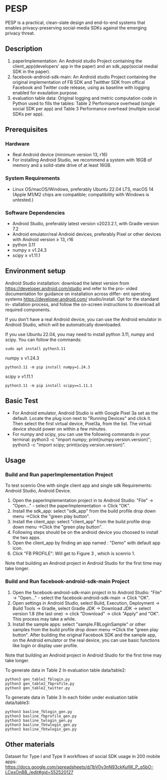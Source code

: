 # PESP
PESP is a practical, clean-slate design and end-to-end systems that enables
privacy-preserving social-media SDKs against the emerging
privacy threat. 

## Description
1. paperImplementation: An Android studio Project containing the client_app(developers' app in the paper) and an sdk_app(social medial SDK in the paper).
2. facebook-android-sdk-main: An Android studio Project containing the original implementation of FB SDK and Twitther SDK from offical Facebook and Twitter code release, using as baseline with logging enabled for evaulation purpose.
3. evaluation table data: Original logging and metric computation code in Python used to fills the tables: Table 2 Performance overhead (single social SDK per app) and Table 3 Performance overhead (multiple social SDKs per app).

## Prerequisites 
### Hardware
- Real Android device (minimum version 13, r16)
- For installing Android Studio,
we recommend a system with 16GB of memory and a
solid-state drive of at least 16GB. 
### System Requirements
- Linux OS/macOS/Windows, preferably Ubuntu 22.04
LTS, macOS 14 (Apple M1/M2 chips are compatible; compatibility with Windows is untested.)
### Software Dependencies
- Android Studio, preferably latest version v2023.2.1, with Gradle version 7.2
- Android emulator/real Android devices, preferably Pixel or other devices with Android version ≥ 13, r16
- python 3.11
- numpy ≥ v1.24.3
- scipy ≥ v1.11.1
## Environment setup
Android Studio installation: download the latest version from https://developer.android.com/studio and refer to the pro-
vided documentation for guidance on installation across differ-
ent operating systems https://developer.android.com/
studio/install. Opt for the standard in-
stallation process, and follow the on-screen instructions to
download all required components.

If you don't have a real Android device, you can use the Android emulator in Android Studio, which will be automatically downloaded.

If you use Ubuntu 22.04, you may need to install python 3.11,  numpy and scipy. You can follow the commands:
```
sudo apt install python3.11
```
numpy ≥ v1.24.3
```
python3.11 -m pip install numpy=1.24.3
```

scipy ≥ v1.11.1
```
python3.11 -m pip install scipy==1.11.1
```

## Basic Test
- For Android emulator, Android Studio is with Google Pixel 3a set as the default. Locate the plug icon next to "Running Devices" and click it. Then select the first virtual device, Pixel3a, from the list. The virtual device should power on within a few minutes.
- For numpy and scipy, you can use the following commands in your terminal:
python3 -c "import numpy; print(numpy.version.version)"; python3 -c "import scipy; print(scipy.version.version)".

## Usage 
### Build and Run paperImplementation Project
To test scenrio One with single client app and single sdk
Requirements: Android Studio, Android Device.
1. Open the paperImplementation project in to Android Studio: "File" -> "Open..." - select the paperImplementation -> Click "OK".
2. Install the sdk_app: select "sdk_app" from the build profile drop down menu ->Click the "green play button".
3. Install the client_app: select "client_app" from the build profile drop down menu ->Click the "green play button".
4. Following steps should be on the android device you choosed to install the two apps.
5. Open the client_app by finding an app named : "Demo" with default  app icon.
6. Click "FB PROFILE": Will get to Figure 3 , which is scenrio 1. 

Note that building an Android project in Android Studio for the first time may take longer.

### Build and Run facebook-android-sdk-main Project
1. Open the facebook-android-sdk-main project in to Android Studio: "File" -> "Open..." - select the facebook-android-sdk-main -> Click "OK".
2. Open settings in Android Studio, select Build, Execution, Deployment -> Build Tools -> Gradle, select Gradle JDK -> Download JDK -> select version 1.8 (the last one) -> click "Download" -> click "Apply" and "OK". This process may take a while.
3. Install the sample apps: select "sample.FBLoginSample" or other samples from the build profile drop down menu ->Click the "green play button". After building the original Facebook SDK and the sample app, on the Android emulator or the real device, you can use basic functions like login or display user profile.

Note that building an Android project in Android Studio for the first time may take longer.


To generate data in Table 2
 In evaluation table data/table2: 
 
    python3 gen_table2_fblogin.py
    python3 gen_table2_fbprofile.py
    python3 gen_table2_twitter.py

To generate data in Table 3
 In each folder under evaluation table data/table3: 

    python3 basline_fblogin_gen.py
    python3 basline_fbprofile_gen.py
    python3 basline_twlogin_gen.py
    python3 basline_fbtwlogin_gen.py
    python3 basline_fbtwlogin_gen.py

## Other materials
Dataset for Type I and Type II workflows of social SDK usage in 200 mobile apps: https://docs.google.com/spreadsheets/d/1bV0y3nN93ckKuIW_P_g5bO-LCesOnBB_/edit#gid=552520127